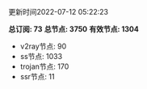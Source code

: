 更新时间2022-07-12 05:22:23

**总订阅: 73**
**总节点: 3750**
**有效节点: 1304**
- v2ray节点: 90
- ss节点: 1033
- trojan节点: 170
- ssr节点: 11
